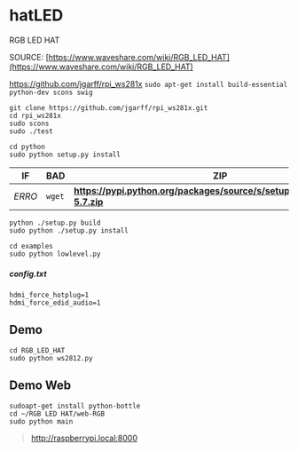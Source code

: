 hatLED
======
RGB LED HAT

SOURCE: [https://www.waveshare.com/wiki/RGB_LED_HAT](https://www.waveshare.com/wiki/RGB_LED_HAT) 

https://github.com/jgarff/rpi_ws281x
``
sudo apt-get install build-essential python-dev scons swig
``
````
git clone https://github.com/jgarff/rpi_ws281x.git
cd rpi_ws281x
sudo scons
sudo ./test
````
````
cd python 
sudo python setup.py install
````

IF | BAD | ZIP
--- | --- | ---
*ERRO* | `wget` | **https://pypi.python.org/packages/source/s/setuptools/setuptools-5.7.zip**

````
python ./setup.py build
sudo python ./setup.py install
````
````
cd examples
sudo python lowlevel.py
````
##### config.txt
```
hdmi_force_hotplug=1
hdmi_force_edid_audio=1
```
Demo
----
```
cd RGB_LED_HAT
sudo python ws2812.py
```

Demo Web
--------
````
sudoapt-get install python-bottle
cd ~/RGB LED HAT/web-RGB
sudo python main
````
> http://raspberrypi.local:8000
      
